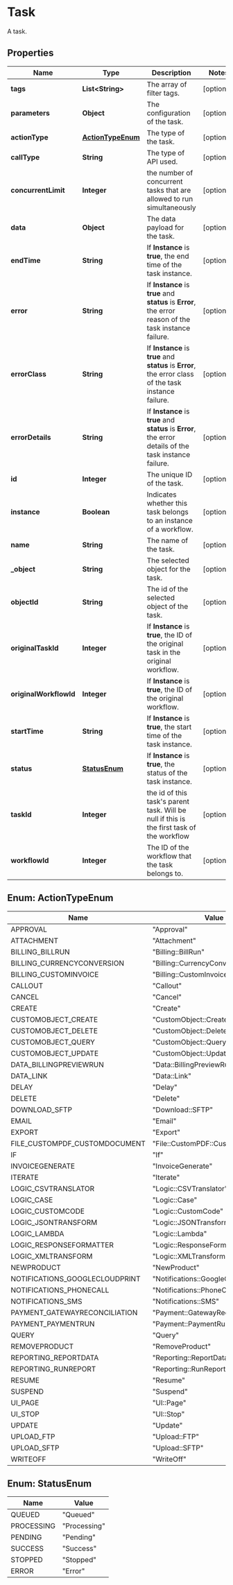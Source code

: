

# Task

A task. 

## Properties

| Name | Type | Description | Notes |
|------------ | ------------- | ------------- | -------------|
|**tags** | **List&lt;String&gt;** | The array of filter tags.  |  [optional] |
|**parameters** | **Object** | The configuration of the task.  |  [optional] |
|**actionType** | [**ActionTypeEnum**](#ActionTypeEnum) | The type of the task.  |  [optional] |
|**callType** | **String** | The type of API used.  |  [optional] |
|**concurrentLimit** | **Integer** | the number of concurrent tasks that are allowed to run simultaneously |  [optional] |
|**data** | **Object** | The data payload for the task.  |  [optional] |
|**endTime** | **String** | If **Instance** is **true**, the end time of the task instance.  |  [optional] |
|**error** | **String** | If **Instance** is **true** and **status** is **Error**, the error reason of the task instance failure.  |  [optional] |
|**errorClass** | **String** | If **Instance** is **true** and **status** is **Error**, the error class of the task instance failure.  |  [optional] |
|**errorDetails** | **String** | If **Instance** is **true** and **status** is **Error**, the error details of the task instance failure.  |  [optional] |
|**id** | **Integer** | The unique ID of the task.  |  [optional] |
|**instance** | **Boolean** | Indicates whether this task belongs to an instance of a workflow.  |  [optional] |
|**name** | **String** | The name of the task.  |  [optional] |
|**_object** | **String** | The selected object for the task.  |  [optional] |
|**objectId** | **String** | The id of the selected object of the task.  |  [optional] |
|**originalTaskId** | **Integer** | If **Instance** is **true**, the ID of the original task in the original workflow.  |  [optional] |
|**originalWorkflowId** | **Integer** | If **Instance** is **true**, the ID of the original workflow.  |  [optional] |
|**startTime** | **String** | If **Instance** is **true**, the start time of the task instance.  |  [optional] |
|**status** | [**StatusEnum**](#StatusEnum) | If **Instance** is **true**, the status of the task instance.  |  [optional] |
|**taskId** | **Integer** | the id of this task&#39;s parent task. Will be null if this is the first task of the workflow |  [optional] |
|**workflowId** | **Integer** | The ID of the workflow that the task belongs to.  |  [optional] |



## Enum: ActionTypeEnum

| Name | Value |
|---- | -----|
| APPROVAL | &quot;Approval&quot; |
| ATTACHMENT | &quot;Attachment&quot; |
| BILLING_BILLRUN | &quot;Billing::BillRun&quot; |
| BILLING_CURRENCYCONVERSION | &quot;Billing::CurrencyConversion&quot; |
| BILLING_CUSTOMINVOICE | &quot;Billing::CustomInvoice&quot; |
| CALLOUT | &quot;Callout&quot; |
| CANCEL | &quot;Cancel&quot; |
| CREATE | &quot;Create&quot; |
| CUSTOMOBJECT_CREATE | &quot;CustomObject::Create&quot; |
| CUSTOMOBJECT_DELETE | &quot;CustomObject::Delete&quot; |
| CUSTOMOBJECT_QUERY | &quot;CustomObject::Query&quot; |
| CUSTOMOBJECT_UPDATE | &quot;CustomObject::Update&quot; |
| DATA_BILLINGPREVIEWRUN | &quot;Data::BillingPreviewRun&quot; |
| DATA_LINK | &quot;Data::Link&quot; |
| DELAY | &quot;Delay&quot; |
| DELETE | &quot;Delete&quot; |
| DOWNLOAD_SFTP | &quot;Download::SFTP&quot; |
| EMAIL | &quot;Email&quot; |
| EXPORT | &quot;Export&quot; |
| FILE_CUSTOMPDF_CUSTOMDOCUMENT | &quot;File::CustomPDF::CustomDocument&quot; |
| IF | &quot;If&quot; |
| INVOICEGENERATE | &quot;InvoiceGenerate&quot; |
| ITERATE | &quot;Iterate&quot; |
| LOGIC_CSVTRANSLATOR | &quot;Logic::CSVTranslator&quot; |
| LOGIC_CASE | &quot;Logic::Case&quot; |
| LOGIC_CUSTOMCODE | &quot;Logic::CustomCode&quot; |
| LOGIC_JSONTRANSFORM | &quot;Logic::JSONTransform&quot; |
| LOGIC_LAMBDA | &quot;Logic::Lambda&quot; |
| LOGIC_RESPONSEFORMATTER | &quot;Logic::ResponseFormatter&quot; |
| LOGIC_XMLTRANSFORM | &quot;Logic::XMLTransform&quot; |
| NEWPRODUCT | &quot;NewProduct&quot; |
| NOTIFICATIONS_GOOGLECLOUDPRINT | &quot;Notifications::GoogleCloudPrint&quot; |
| NOTIFICATIONS_PHONECALL | &quot;Notifications::PhoneCall&quot; |
| NOTIFICATIONS_SMS | &quot;Notifications::SMS&quot; |
| PAYMENT_GATEWAYRECONCILIATION | &quot;Payment::GatewayReconciliation&quot; |
| PAYMENT_PAYMENTRUN | &quot;Payment::PaymentRun&quot; |
| QUERY | &quot;Query&quot; |
| REMOVEPRODUCT | &quot;RemoveProduct&quot; |
| REPORTING_REPORTDATA | &quot;Reporting::ReportData&quot; |
| REPORTING_RUNREPORT | &quot;Reporting::RunReport&quot; |
| RESUME | &quot;Resume&quot; |
| SUSPEND | &quot;Suspend&quot; |
| UI_PAGE | &quot;UI::Page&quot; |
| UI_STOP | &quot;UI::Stop&quot; |
| UPDATE | &quot;Update&quot; |
| UPLOAD_FTP | &quot;Upload::FTP&quot; |
| UPLOAD_SFTP | &quot;Upload::SFTP&quot; |
| WRITEOFF | &quot;WriteOff&quot; |



## Enum: StatusEnum

| Name | Value |
|---- | -----|
| QUEUED | &quot;Queued&quot; |
| PROCESSING | &quot;Processing&quot; |
| PENDING | &quot;Pending&quot; |
| SUCCESS | &quot;Success&quot; |
| STOPPED | &quot;Stopped&quot; |
| ERROR | &quot;Error&quot; |



